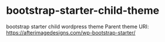 # bootstrap-starter-child-theme
bootstrap starter child wordpress theme
Parent theme URI: https://afterimagedesigns.com/wp-bootstrap-starter/
